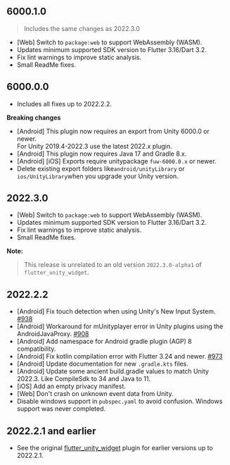 ## 6000.1.0
> Includes the same changes as 2022.3.0
* [Web] Switch to `package:web` to support WebAssembly (WASM).
* Updates minimum supported SDK version to Flutter 3.16/Dart 3.2.
* Fix lint warnings to improve static analysis.
* Small ReadMe fixes.

## 6000.0.0
* Includes all fixes up to 2022.2.2.  

**Breaking changes**
* [Android] This plugin now requires an export from Unity 6000.0 or newer.   
  For Unity 2019.4-2022.3 use the latest 2022.x plugin.
* [Android] This plugin now requires Java 17 and Gradle 8.x.
* [Android] [iOS] Exports require unitypackage `fuw-6000.0.x` or newer.  
* Delete existing export folders like`android/unityLibrary` or `ios/UnityLibrary`when you upgrade your Unity version.

## 2022.3.0
* [Web] Switch to `package:web` to support WebAssembly (WASM).
* Updates minimum supported SDK version to Flutter 3.16/Dart 3.2.
* Fix lint warnings to improve static analysis.
* Small ReadMe fixes.

**Note:**  
> This release is unrelated to an old version `2022.3.0-alpha1` of `flutter_unity_widget`.


## 2022.2.2
* [Android] Fix touch detection when using Unity's New Input System. [#938](https://github.com/juicycleff/flutter-unity-view-widget/pull/938)
* [Android] Workaround for mUnityplayer error in Unity plugins using the AndroidJavaProxy. [#908](https://github.com/juicycleff/flutter-unity-view-widget/pull/908)
* [Android] Add namespace for Android gradle plugin (AGP) 8 compatibility.
* [Android] Fix kotlin compilation error with Flutter 3.24 and newer. [#973](https://github.com/juicycleff/flutter-unity-view-widget/issues/973)
* [Android] Update documentation for new `.gradle.kts` files.
* [Android] Update some ancient build.gradle values to match Unity 2022.3. Like CompileSdk to 34 and Java to 11.
* [iOS] Add an empty privacy manifest.
* [Web] Don't crash on unknown event data from Unity.
* Disable windows support in `pubspec.yaml` to avoid confusion. Windows support was never completed.

## 2022.2.1 and earlier

* See the original [flutter_unity_widget](https://pub.dev/packages/flutter_unity_widget) plugin for earlier versions up to 2022.2.1.